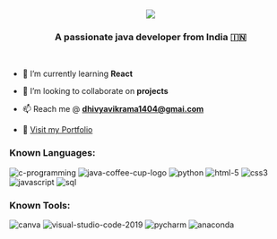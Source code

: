 <h1 align="center">
    <img src="https://readme-typing-svg.herokuapp.com/?font=Righteous&size=35&center=true&vCenter=true&width=500&height=70&duration=4000&lines=Hi+There!+👋;+I'm+Dhivya+!;" />
</h1>

<h3 align="center">A passionate java developer from India 🇮🇳 </h3>

<br/>


- 🌱 I’m currently learning **React**

- 👯 I’m looking to collaborate on **projects**

- 📫 Reach me @ **dhivyavikrama1404@gmai.com**

- 📝 <a target="_blank" rel="noopener noreferrer"  href="https://dhivyalakshmi-portfolio.vercel.app/">Visit my Portfolio</a>
  <br/>


### Known Languages:

![c-programming](https://img.icons8.com/fluency/48/c-programming.png)
![java-coffee-cup-logo](https://img.icons8.com/color/48/java-coffee-cup-logo--v1.png)
![python](https://img.icons8.com/color/48/python--v1.png)
![html-5](https://img.icons8.com/color/48/html-5--v1.png)
![css3](https://img.icons8.com/color/48/css3.png)
![javascript](https://img.icons8.com/color/48/javascript--v1.png)
![sql](https://img.icons8.com/?size=45&id=QSjnrUKYMnxO&format=png&color=000000)

### Known Tools:
![canva](https://img.icons8.com/ios-filled/50/FFFFFF/canva.png)
![visual-studio-code-2019](https://img.icons8.com/color/48/visual-studio-code-2019.png)
![pycharm](https://img.icons8.com/color/48/pycharm--v1.png)
![anaconda](https://img.icons8.com/?size=48&id=F4uMFPZgS0gt&format=png&color=000000)
